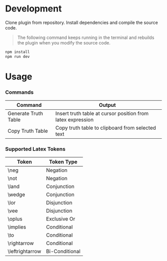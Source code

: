 # Development

Clone plugin from repository. Install dependencies and compile the source code.

> The following command keeps running in the terminal and rebuilds the plugin when you modify the source code.

```bash
npm install
npm run dev
```

# Usage

### Commands

| Command              | Output                                                      |
| -------------------- | ----------------------------------------------------------- |
| Generate Truth Table | Insert truth table at cursor position from latex expression |
| Copy Truth Table     | Copy truth table to clipboard from selected text            |

### Supported Latex Tokens

| Token           | Token Type     |
| --------------- | -------------- |
| \neg            | Negation       |
| \not            | Negation       |
| \land           | Conjunction    |
| \wedge          | Conjunction    |
| \lor            | Disjunction    |
| \vee            | Disjunction    |
| \oplus          | Exclusive Or   |
| \implies        | Conditional    |
| \to             | Conditional    |
| \rightarrow     | Conditional    |
| \leftrightarrow | Bi-Conditional |
